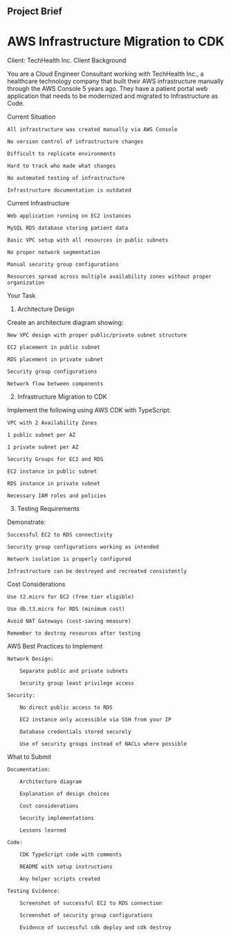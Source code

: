 ## Project Brief

# AWS Infrastructure Migration to CDK
Client: TechHealth Inc.
Client Background

You are a Cloud Engineer Consultant working with TechHealth Inc., a healthcare technology company that built their AWS infrastructure
manually through the AWS Console 5 years ago. They have a patient portal web application that needs to be modernized and migrated to
Infrastructure as Code.  

Current Situation

    All infrastructure was created manually via AWS Console

    No version control of infrastructure changes

    Difficult to replicate environments

    Hard to track who made what changes

    No automated testing of infrastructure

    Infrastructure documentation is outdated

Current Infrastructure

    Web application running on EC2 instances

    MySQL RDS database storing patient data

    Basic VPC setup with all resources in public subnets

    No proper network segmentation

    Manual security group configurations

    Resources spread across multiple availability zones without proper organization

Your Task
1. Architecture Design

Create an architecture diagram showing:

    New VPC design with proper public/private subnet structure

    EC2 placement in public subnet

    RDS placement in private subnet

    Security group configurations

    Network flow between components

2. Infrastructure Migration to CDK

Implement the following using AWS CDK with TypeScript:

    VPC with 2 Availability Zones

    1 public subnet per AZ

    1 private subnet per AZ

    Security Groups for EC2 and RDS

    EC2 instance in public subnet

    RDS instance in private subnet

    Necessary IAM roles and policies

3. Testing Requirements

Demonstrate:

    Successful EC2 to RDS connectivity

    Security group configurations working as intended

    Network isolation is properly configured

    Infrastructure can be destroyed and recreated consistently

Cost Considerations

    Use t2.micro for EC2 (free tier eligible)

    Use db.t3.micro for RDS (minimum cost)

    Avoid NAT Gateways (cost-saving measure)

    Remember to destroy resources after testing

AWS Best Practices to Implement

    Network Design:

        Separate public and private subnets

        Security group least privilege access

    Security:

        No direct public access to RDS

        EC2 instance only accessible via SSH from your IP

        Database credentials stored securely

        Use of security groups instead of NACLs where possible

What to Submit

    Documentation:

        Architecture diagram

        Explanation of design choices

        Cost considerations

        Security implementations

        Lessons learned

    Code:

        CDK TypeScript code with comments

        README with setup instructions

        Any helper scripts created

    Testing Evidence:

        Screenshot of successful EC2 to RDS connection

        Screenshot of security group configurations

        Evidence of successful cdk deploy and cdk destroy
